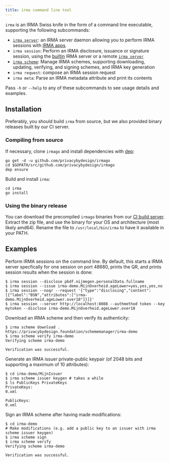 ```yaml
---
title: irma command line tool
---
```


`irma` is an IRMA Swiss knife in the form of a command line executable, supporting the following subcommands:

* [`irma server`](irma-server): an IRMA server daemon allowing you to perform IRMA sessions with [IRMA apps](https://github.com/privacybydesign/irma_mobile).
* `irma session`: Perform an IRMA disclosure, issuance or signature session, using the [builtin](irma-server-lib) IRMA server or a remote [`irma server`](irma-server)
* [`irma scheme`](schemes#updating-and-signing-schemes-with-irma): Manage IRMA schemes, supporting downloading, updating, verifying, and signing schemes, and IRMA key generation
* `irma request`: compose an IRMA session request
* `irma meta`: Parse an IRMA metadata attribute and print its contents

Pass `-h` or `--help` to any of these subcommands to see usage details and examples.

## Installation

Preferably, you should build `irma` from source, but we also provided binary releases built by our CI server.

### Compiling from source

If necessary, clone `irmago` and install dependencies with [dep](https://github.com/golang/dep):
```shell
go get -d -u github.com/privacybydesign/irmago
cd $GOPATH/src/github.com/privacybydesign/irmago
dep ensure
```

Build and install `irma`:
```shell
cd irma
go install
```

### Using the binary release

You can download the precompiled `irmago` binaries from our [CI build server](https://gitlab.science.ru.nl/irma/github-mirrors/irmago/-/jobs/artifacts/master/download?job=binaries). Extract the zip file, and use the binary for your OS and architecture (most likely amd64). Rename the file to `/usr/local/bin/irma` to have it available in your PATH.

## Examples

Perform IRMA sessions on the command line. By default, this starts a IRMA server specfically for one session on port 48680, prints the QR, and prints session results when the session is done:
```shell
$ irma session --disclose pbdf.nijmegen.personalData.fullname
$ irma session --issue irma-demo.MijnOverheid.ageLower=yes,yes,yes,no
$ irma session --noqr --request '{"type":"disclosing","content":[{"label":"BSN","attributes":["irma-demo.MijnOverheid.ageLower.over18"]}]}'
$ irma session --server http://localhost:8088 --authmethod token --key mytoken --disclose irma-demo.MijnOverheid.ageLower.over18
```

Download an IRMA scheme and then verify its authenticity:
```shell
$ irma scheme download . https://privacybydesign.foundation/schememanager/irma-demo
$ irma scheme verify irma-demo
Verifying scheme irma-demo

Verification was successful.
```

Generate an IRMA issuer private-public keypair (of 2048 bits and supporting a maximum of 10 attributes):
```shell
$ cd irma-demo/MijnIssuer
$ irma scheme issuer keygen # takes a while
$ ls PublicKeys PrivateKeys
PrivateKeys:
0.xml

PublicKeys:
0.xml
```

Sign an IRMA scheme after having made modifications:
```shell
$ cd irma-demo
# Make modifications (e.g. add a public key to an issuer with irma scheme issuer keygen)
$ irma scheme sign
$ irma scheme verify
Verifying scheme irma-demo

Verification was successful.
```
